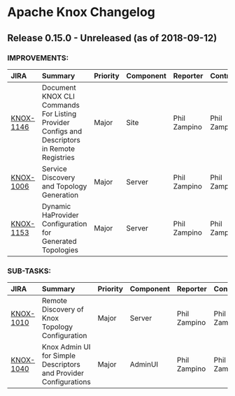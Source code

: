 
<!---
# Licensed to the Apache Software Foundation (ASF) under one
# or more contributor license agreements.  See the NOTICE file
# distributed with this work for additional information
# regarding copyright ownership.  The ASF licenses this file
# to you under the Apache License, Version 2.0 (the
# "License"); you may not use this file except in compliance
# with the License.  You may obtain a copy of the License at
#
#     http://www.apache.org/licenses/LICENSE-2.0
#
# Unless required by applicable law or agreed to in writing, software
# distributed under the License is distributed on an "AS IS" BASIS,
# WITHOUT WARRANTIES OR CONDITIONS OF ANY KIND, either express or implied.
# See the License for the specific language governing permissions and
# limitations under the License.
-->
# Apache Knox Changelog

## Release 0.15.0 - Unreleased (as of 2018-09-12)



### IMPROVEMENTS:

| JIRA | Summary | Priority | Component | Reporter | Contributor |
|:---- |:---- | :--- |:---- |:---- |:---- |
| [KNOX-1146](https://issues.apache.org/jira/browse/KNOX-1146) | Document KNOX CLI Commands For Listing Provider Configs and Descriptors in Remote Registries |  Major | Site | Phil Zampino | Phil Zampino |
| [KNOX-1006](https://issues.apache.org/jira/browse/KNOX-1006) | Service Discovery and Topology Generation |  Major | Server | Phil Zampino | Phil Zampino |
| [KNOX-1153](https://issues.apache.org/jira/browse/KNOX-1153) | Dynamic HaProvider Configuration for Generated Topologies |  Major | Server | Phil Zampino | Phil Zampino |


### SUB-TASKS:

| JIRA | Summary | Priority | Component | Reporter | Contributor |
|:---- |:---- | :--- |:---- |:---- |:---- |
| [KNOX-1010](https://issues.apache.org/jira/browse/KNOX-1010) | Remote Discovery of Knox Topology Configuration |  Major | Server | Phil Zampino | Phil Zampino |
| [KNOX-1040](https://issues.apache.org/jira/browse/KNOX-1040) | Knox Admin UI for Simple Descriptors and Provider Configurations |  Major | AdminUI | Phil Zampino | Phil Zampino |


